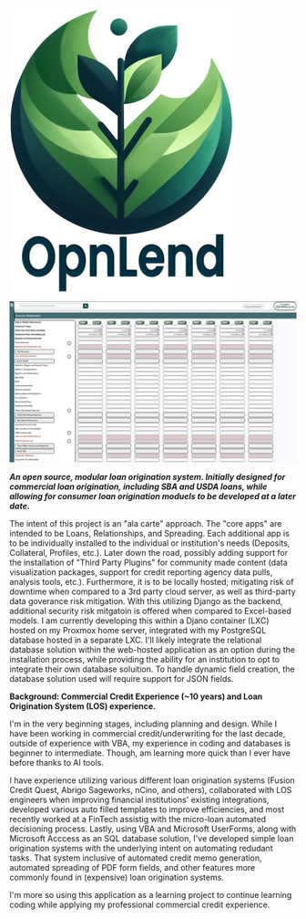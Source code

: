 ![opnlend-logo](Media/OpnLend-Logo.png)

![opnlend-financial-spreading-example](Media/financial_spreading_example.jpg)

**_An open source, modular loan origination system. Initially designed for commercial loan origination, including SBA and USDA loans, while allowing for consumer loan origination moduels to be developed at a later date._**

The intent of this project is an "ala carte" approach. The "core apps" are intended to be Loans, Relationships, and Spreading. Each additional app is to be individually installed to the individual or institution's needs (Deposits, Collateral, Profiles, etc.). Later down the road, possibly adding support for the installation of "Third Party Plugins" for community made content (data visualization packages, support for credit reporting agency data pulls, analysis tools, etc.). Furthermore, it is to be locally hosted; mitigating risk of downtime when compared to a 3rd party cloud server, as well as third-party data goverance risk mitigation. With this utilizing Django as the backend, additional security risk mitgatoin is offered when compared to Excel-based models. I am currently developing this within a Djano container (LXC) hosted on my Proxmox home server, integrated with my PostgreSQL database hosted in a separate LXC. I'll likely integrate the relational database solution within the web-hosted application as an option during the installation process, while providing the ability for an institution to opt to integrate their own database soluition. To handle dynamic field creation, the database solution used will require support for JSON fields.



**Background: Commercial Credit Experience (~10 years) and Loan Origination System (LOS) experience.**

I'm in the very beginning stages, including planning and design. While I have been working in commercial credit/underwriting for the last decade, outside of experience with VBA, my experience in coding and databases is beginner to intermediate. Though, am learning more quick than I ever have before thanks to AI tools.

I have experience utilizing various different loan origination systems (Fusion Credit Quest, Abrigo Sageworks, nCino, and others), collaborated with LOS engineers when improving financial institutions' existing integrations, developed various auto filled templates to improve efficiencies, and most recently worked at a FinTech assistig with the micro-loan automated decisioning process. Lastly, using VBA and Microsoft UserForms, along with Microsoft Acccess as an SQL database solution, I've developed simple loan origination systems with the underlying intent on automating redudant tasks. That system inclusive of automated credit memo generation, automated spreading of PDF form fields, and other features more commonly found in (expensive) loan origination systems.

I'm more so using this application as a learning project to continue learning coding while applying my professional commercial credit experience.

